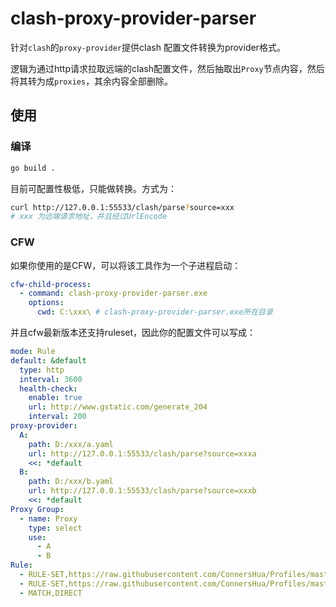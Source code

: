 # clash-proxy-provider-parser

针对`clash`的`proxy-provider`提供clash 配置文件转换为provider格式。

逻辑为通过http请求拉取远端的clash配置文件，然后抽取出`Proxy`节点内容，然后将其转为成`proxies`，其余内容全部删除。

## 使用

### 编译

```bash
go build .
```

目前可配置性极低，只能做转换。方式为：

```bash
curl http://127.0.0.1:55533/clash/parse?source=xxx
# xxx 为远端请求地址，并且经过UrlEncode
```

### CFW

如果你使用的是CFW，可以将该工具作为一个子进程启动：

```yaml
cfw-child-process:
  - command: clash-proxy-provider-parser.exe
    options:
      cwd: C:\xxx\ # clash-proxy-provider-parser.exe所在目录
```

并且cfw最新版本还支持ruleset，因此你的配置文件可以写成：

```yaml
mode: Rule
default: &default
  type: http
  interval: 3600
  health-check:
    enable: true
    url: http://www.gstatic.com/generate_204
    interval: 200
proxy-provider:
  A:
    path: D:/xxx/a.yaml
    url: http://127.0.0.1:55533/clash/parse?source=xxxa
    <<: *default
  B:
    path: D:/xxx/b.yaml
    url: http://127.0.0.1:55533/clash/parse?source=xxxb
    <<: *default
Proxy Group:
  - name: Proxy
    type: select
    use:
      - A
      - B
Rule:
  - RULE-SET,https://raw.githubusercontent.com/ConnersHua/Profiles/master/Surge/Ruleset/Unbreak.list,DIRECT
  - RULE-SET,https://raw.githubusercontent.com/ConnersHua/Profiles/master/Surge/Ruleset/Global.list,Proxy
  - MATCH,DIRECT
```

